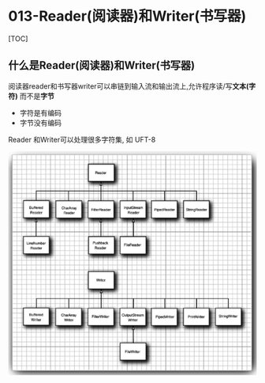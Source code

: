 # 013-Reader(阅读器)和Writer(书写器)

[TOC]

## 什么是Reader(阅读器)和Writer(书写器)

阅读器reader和书写器writer可以串链到输入流和输出流上,允许程序读/写**文本(字符)** 而不是**字节**

- 字符是有编码
- 字节没有编码

Reader 和Writer可以处理很多字符集, 如 UFT-8

![image-20201218102106270](../../../assets/image-20201218102106270.png)